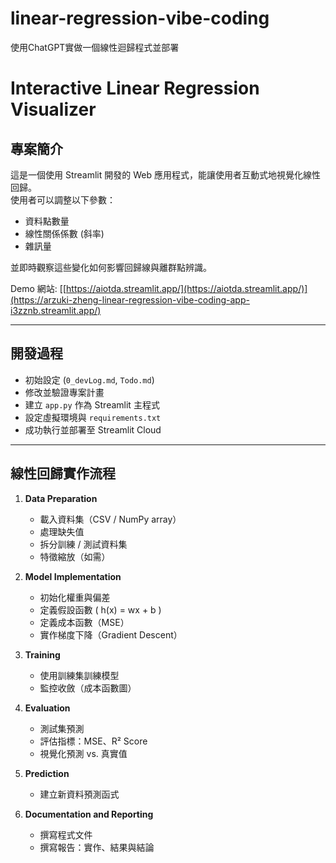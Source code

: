 # linear-regression-vibe-coding
使用ChatGPT實做一個線性迴歸程式並部署
# Interactive Linear Regression Visualizer

## 專案簡介
這是一個使用 Streamlit 開發的 Web 應用程式，能讓使用者互動式地視覺化線性回歸。  
使用者可以調整以下參數：
- 資料點數量
- 線性關係係數 (斜率)
- 雜訊量

並即時觀察這些變化如何影響回歸線與離群點辨識。

Demo 網站: [[https://aiotda.streamlit.app/](https://aiotda.streamlit.app/)](https://arzuki-zheng-linear-regression-vibe-coding-app-i3zznb.streamlit.app/)

---

## 開發過程
- 初始設定 (`0_devLog.md`, `Todo.md`)
- 修改並驗證專案計畫
- 建立 `app.py` 作為 Streamlit 主程式
- 設定虛擬環境與 `requirements.txt`
- 成功執行並部署至 Streamlit Cloud

---

## 線性回歸實作流程
1. **Data Preparation**
   - 載入資料集（CSV / NumPy array）
   - 處理缺失值
   - 拆分訓練 / 測試資料集
   - 特徵縮放（如需）

2. **Model Implementation**
   - 初始化權重與偏差
   - 定義假設函數 \( h(x) = wx + b \)
   - 定義成本函數（MSE）
   - 實作梯度下降（Gradient Descent）

3. **Training**
   - 使用訓練集訓練模型
   - 監控收斂（成本函數圖）

4. **Evaluation**
   - 測試集預測
   - 評估指標：MSE、R² Score
   - 視覺化預測 vs. 真實值

5. **Prediction**
   - 建立新資料預測函式

6. **Documentation and Reporting**
   - 撰寫程式文件
   - 撰寫報告：實作、結果與結論
